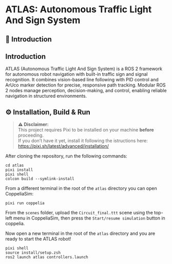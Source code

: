 # ATLAS: Autonomous Traffic Light And Sign System 

## 📃 Introduction

## Introduction

ATLAS (Autonomous Traffic Light And Sign System) is a ROS 2 framework for autonomous robot navigation with built-in traffic sign and signal recognition. It combines vision-based line following with PID control and ArUco marker detection for precise, responsive path tracking. Modular ROS 2 nodes manage perception, decision-making, and control, enabling reliable navigation in structured environments.  

## ⚙️ Installation, Build & Run

> **⚠️ Disclaimer:**  
> This project requires Pixi to be installed on your machine **before** proceeding.  
> If you don’t have it yet, install it following the istructions here: https://pixi.sh/latest/advanced/installation/

After cloning the repository, run the following commands:

```
cd atlas
pixi install
pixi shell
colcon build --symlink-install
```

From a different terminal in the root of the `atlas` directory you can open CoppeliaSim:

```
pixi run coppelia
```

From the `scenes` folder, upload the `Circuit_final.ttt` scene using the top-left menu in CoppeliaSim, then press the `Start/resume simulation` button in coppelia.

Now open a new terminal in the root of the `atlas` directory and you are ready to start the ATLAS robot!

```
pixi shell
source install/setup.zsh
ros2 launch atlas controllers.launch
```
